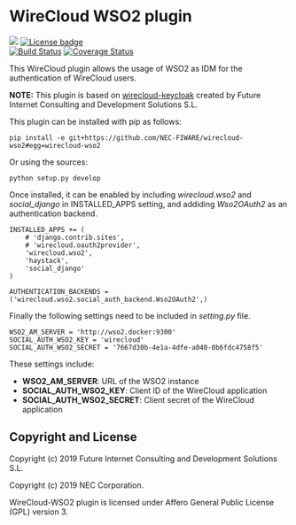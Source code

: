 # WireCloud WSO2 plugin

[![](https://nexus.lab.fiware.org/repository/raw/public/badges/chapters/visualization.svg)](https://www.fiware.org/developers/catalogue/)
[![License badge](https://img.shields.io/badge/license-AGPLv3.0-blue.svg)](https://opensource.org/licenses/AGPL-3.0)<br/>
[![Build Status](https://travis-ci.org/NEC-FIWARE/wirecloud-wso2.svg?branch=master)](https://travis-ci.org/NEC-FIWARE/wirecloud-wso2)
[![Coverage Status](https://coveralls.io/repos/github/NEC-FIWARE/wirecloud-wso2/badge.svg)](https://coveralls.io/github/NEC-FIWARE/wirecloud-wso2)

This WireCloud plugin allows the usage of WSO2 as IDM for the authentication of WireCloud
users.

**NOTE:**
This plugin is based on [wirecloud-keycloak](https://github.com/Ficodes/wirecloud-keycloak)
created by Future Internet Consulting and Development Solutions S.L.

This plugin can be installed with pip as follows:

```
pip install -e git+https://github.com/NEC-FIWARE/wirecloud-wso2#egg=wirecloud-wso2
```

Or using the sources:

```
python setup.py develop
```

Once installed, it can be enabled by including *wirecloud.wso2* and *social_django*
in INSTALLED_APPS setting, and addiding *Wso2OAuth2* as an authentication backend.

```
INSTALLED_APPS += (
    # 'django.contrib.sites',
    # 'wirecloud.oauth2provider',
    'wirecloud.wso2',
    'haystack',
    'social_django'
)

AUTHENTICATION_BACKENDS = ('wirecloud.wso2.social_auth_backend.Wso2OAuth2',)
```

Finally the following settings need to be included in *setting.py* file.

```
WSO2_AM_SERVER = 'http://wso2.docker:9300'
SOCIAL_AUTH_WSO2_KEY = 'wirecloud'
SOCIAL_AUTH_WSO2_SECRET = '7667d30b-4e1a-4dfe-a040-0b6fdc4758f5'

```

These settings include:
* **WSO2_AM_SERVER**: URL of the WSO2 instance
* **SOCIAL_AUTH_WSO2_KEY**: Client ID of the WireCloud application
* **SOCIAL_AUTH_WSO2_SECRET**: Client secret of the WireCloud application

## Copyright and License

Copyright (c) 2019 Future Internet Consulting and Development Solutions S.L. 

Copyright (c) 2019 NEC Corporation. 

WireCloud-WSO2 plugin is licensed under Affero General Public License (GPL) version 3.



